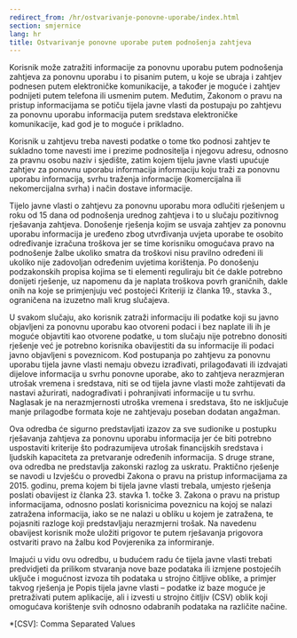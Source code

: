 ```yaml
---
redirect_from: /hr/ostvarivanje-ponovne-uporabe/index.html
section: smjernice
lang: hr
title: Ostvarivanje ponovne uporabe putem podnošenja zahtjeva
---
```


Korisnik može zatražiti informacije za ponovnu uporabu putem podnošenja zahtjeva za ponovnu uporabu i to pisanim putem, u koje se ubraja i zahtjev podnesen putem elektroničke komunikacije, a također je moguće i zahtjev podnijeti putem telefona ili usmenim putem. Međutim, Zakonom o pravu na pristup informacijama se potiču tijela javne vlasti da postupaju po zahtjevu za ponovnu uporabu informacija putem sredstava elektroničke komunikacije, kad god je to moguće i prikladno.

Korisnik u zahtjevu treba navesti podatke o tome tko podnosi zahtjev te sukladno tome navesti ime i prezime podnositelja i njegovu adresu, odnosno za pravnu osobu naziv i sjedište, zatim kojem tijelu javne vlasti upućuje zahtjev za ponovnu uporabu informacija informaciju koju traži za ponovnu uporabu informacija, svrhu traženja informacije (komercijalna ili nekomercijalna svrha) i način dostave informacije.

Tijelo javne vlasti o zahtjevu za ponovnu uporabu mora odlučiti rješenjem u roku od 15 dana od podnošenja urednog zahtjeva i to u slučaju pozitivnog rješavanja zahtjeva. 
Donošenje rješenja kojim se usvaja zahtjev za ponovnu uporabu informacija je uređeno zbog utvrđivanja uvjeta uporabe te osobito određivanje izračuna troškova jer se time korisniku omogućava pravo na podnošenje žalbe ukoliko smatra da troškovi nisu pravilno određeni ili ukoliko nije zadovoljan određenim uvjetima korištenja. Po donošenju podzakonskih propisa kojima se ti elementi reguliraju bit će dakle potrebno donijeti rješenje, uz napomenu da je naplata troškova povrh graničnih, dakle onih na koje se primjenjuju već postojeći Kriteriji iz članka 19., stavka 3., ograničena na izuzetno mali krug slučajeva.

U svakom slučaju, ako korisnik zatraži informaciju ili podatke koji su javno objavljeni za ponovnu uporabu kao otvoreni podaci i bez naplate ili ih je moguće objavtiti kao otvorene podatke, u tom slučaju nije potrebno donositi rješenje već je potrebno korisnika obavijestiti da su informacije ili podaci javno objavljeni s poveznicom. Kod postupanja po zahtjevu za ponovnu uporabu tijela javne vlasti nemaju obvezu izrađivati, prilagođavati ili izdvajati dijelove informacija u svrhu ponovne uporabe, ako to zahtjeva nerazmjeran utrošak vremena i sredstava, niti se od tijela javne vlasti može zahtijevati da nastavi ažurirati, nadograđivati i pohranjivati informacije u tu svrhu. Naglasak je na nerazmjernosti utroška vremena i sredstava, što ne isključuje manje prilagodbe formata koje ne zahtjevaju poseban dodatan angažman.

Ova odredba će sigurno predstavljati izazov za sve sudionike u postupku rješavanja zahtjeva za ponovnu uporabu informacija jer će biti potrebno uspostaviti kriterije što podrazumijeva utrošak financijskih sredstava i ljudskih kapaciteta za pretvaranje određenih informacija. S druge strane, ova odredba ne predstavlja zakonski razlog za uskratu. Praktično rješenje se navodi u Izvješću o provedbi Zakona o pravu na pristup informacijama za 2015. godinu, prema kojem bi tijela javne vlasti trebala, umjesto rješenja poslati obavijest iz članka 23. stavka 1. točke 3. Zakona o pravu na pristup informacijama, odnosno poslati korisnicima poveznicu na kojoj se nalazi zatražena informacija, iako se ne nalazi u obliku u kojem je zatražena, te pojasniti razloge koji predstavljaju nerazmjerni trošak. Na navedenu obavijest korisnik može uložiti prigovor te putem rješavanja prigovora ostvariti pravo na žalbu kod Povjerenika za informiranje.

Imajući u vidu ovu odredbu, u budućem radu će tijela javne vlasti trebati predvidjeti da prilikom stvaranja nove baze podataka ili izmjene postojećih uključe i mogućnost izvoza tih podataka u strojno čitljive oblike, a primjer takvog rješenja je Popis tijela javne vlasti – podatke iz baze moguće je pretraživati putem aplikacije, ali i izvesti u strojno čitljiv (CSV) oblik koji omogućava korištenje svih odnosno odabranih podataka na različite načine.

*[CSV]: Comma Separated Values